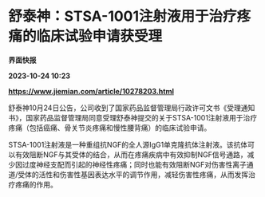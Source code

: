 # 舒泰神：STSA-1001注射液用于治疗疼痛的临床试验申请获受理
**界面快报**

**2023-10-24 10:23**

**https://www.jiemian.com/article/10278203.html**

舒泰神10月24日公告，公司收到了国家药品监督管理局行政许可文书《受理通知书》，国家药品监督管理局同意受理舒泰神提交的关于STSA-1001注射液用于治疗疼痛（包括癌痛、骨关节炎疼痛和慢性腰背痛）的临床试验申请。

STSA-1001注射液是一种重组抗NGF的全人源IgG1单克隆抗体注射液。该抗体可以有效阻断NGF与其受体的结合，从而在疼痛疾病中有效抑制NGF信号通路，减少因过度神经支配而引起的神经性疼痛；同时也能有效阻断NGF对伤害性离子通道/受体的活性和伤害性基因表达水平的调节作用，减轻伤害性疼痛，从而发挥治疗疼痛的作用。